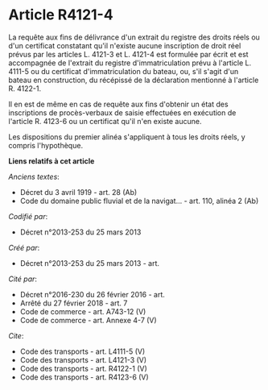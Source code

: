 # Article R4121-4

La requête aux fins de délivrance d'un extrait du registre des droits réels ou d'un certificat constatant qu'il n'existe
aucune inscription de droit réel prévus par les articles L. 4121-3 et L. 4121-4 est formulée par écrit et est accompagnée de
l'extrait du registre d'immatriculation prévu à l'article L. 4111-5 ou du certificat d'immatriculation du bateau, ou, s'il
s'agit d'un bateau en construction, du récépissé de la déclaration mentionné à l'article R. 4122-1. 

Il en est de même en cas de requête aux fins d'obtenir un état des inscriptions de procès-verbaux de saisie effectuées en
exécution de l'article R. 4123-6 ou un certificat qu'il n'en existe aucune. 

Les dispositions du premier alinéa s'appliquent à tous les droits réels, y compris l'hypothèque.

**Liens relatifs à cet article**

_Anciens textes_:

  - Décret du 3 avril 1919 - art. 28 (Ab)
  - Code du domaine public fluvial et de la navigat... - art. 110, alinéa 2 (Ab)

_Codifié par_:

  - Décret n°2013-253 du 25 mars 2013

_Créé par_:

  - Décret n°2013-253 du 25 mars 2013 - art.

_Cité par_:

  - Décret n°2016-230 du 26 février 2016 - art.
  - Arrêté du 27 février 2018 - art. 7
  - Code de commerce - art. A743-12 (V)
  - Code de commerce - art. Annexe 4-7 (V)

_Cite_:

  - Code des transports - art. L4111-5 (V)
  - Code des transports - art. L4121-3 (V)
  - Code des transports - art. R4122-1 (V)
  - Code des transports - art. R4123-6 (V)
